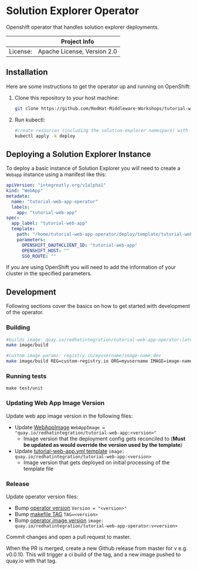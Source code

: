 # Solution Explorer Operator

Openshift operator that handles solution explorer deployments.


|          | Project Info                |
| -------- | --------------------------- |
| License: | Apache License, Version 2.0 |

## Installation

Here are some instructions to get the operator up and running on OpenShift:

1. Clone this repository to your host machine:
   ```sh
   git clone https://github.com/RedHat-Middleware-Workshops/tutorial-web-app-operator.git
   ```
2. Run kubectl:
   ```sh
   #create resources (including the solution-explorer namespace) with kustomize
   kubectl apply -k deploy
   ```

## Deploying a Solution Explorer Instance

To deploy a basic instance of Solution Explorer you will need to create a `Webapp` instance using a manifest like this:

```yaml
apiVersion: "integreatly.org/v1alpha1"
kind: "WebApp"
metadata:
  name: "tutorial-web-app-operator"
  labels:
    app: "tutorial-web-app"
spec:
  app_label: "tutorial-web-app"
  template:
    path: "/home/tutorial-web-app-operator/deploy/template/tutorial-web-app.yml"
    parameters:
      OPENSHIFT_OAUTHCLIENT_ID: "tutorial-web-app"
      OPENSHIFT_HOST: ""
      SSO_ROUTE: ""
```

If you are using OpenShift you will need to add the information of your cluster in the specified parameters.

## Development
Following sections cover the basics on how to get started with development of the operator.

### Building

```sh
#builds image: quay.io/redhatintegration/tutorial-web-app-operator:latest
make image/build

#custom image params: registry.io/myusername/image-name:dev
make image/build REG=custom-registry.io ORG=myusername IMAGE=image-name TAG=dev
```

### Running tests

```
make test/unit
```

### Updating Web App Image Version
Update web app image version in the following files:
* Update [WebAppImage](pkg/handlers/webhandler.go) `WebAppImage = "quay.io/redhatintegration/tutorial-web-app:<version>"`
  * Image version that the deployment config gets reconciled to (**Must be updated as would override the version used by the template**)
* Update [tutorial-web-app.yml template](deploy/template/tutorial-web-app.yml) `image: quay.io/redhatintegration/tutorial-web-app:<version>`
  * Image version that gets deployed on initial processing of the template file

### Release

Update operator version files:

* Bump [operator version](version/version.go) 
```Version = "<version>"```
* Bump [makefile TAG](Makefile)
```TAG=<version>```
* Bump [operator image version](deploy/operator.yaml)
```image: quay.io/redhatintegration/tutorial-web-app-operator:v<version>```

Commit changes and open a pull request to master.

When the PR is merged, create a new Github release from master for v<version> e.g. v0.0.10.
This will trigger a ci build of the tag, and a new image pushed to quay.io with that tag.
